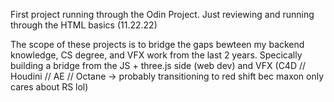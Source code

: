 First project running through the Odin Project. Just reviewing and running through the HTML basics (11.22.22)

The scope of these projects is to bridge the gaps bewteen my backend knowledge, CS degree, and VFX work from the last 2 years.
Specically building a bridge from the JS + three.js side (web dev) and VFX (C4D // Houdini // AE // Octane -> probably transitioning to red shift bec maxon only cares about RS lol)


